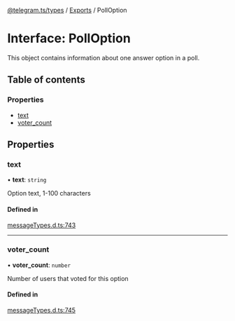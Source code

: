 [@telegram.ts/types](../README.md) / [Exports](../modules.md) / PollOption

# Interface: PollOption

This object contains information about one answer option in a poll.

## Table of contents

### Properties

- [text](PollOption.md#text)
- [voter\_count](PollOption.md#voter_count)

## Properties

### text

• **text**: `string`

Option text, 1-100 characters

#### Defined in

[messageTypes.d.ts:743](https://github.com/telegramsjs/types/blob/d08200f/src/messageTypes.d.ts#L743)

___

### voter\_count

• **voter\_count**: `number`

Number of users that voted for this option

#### Defined in

[messageTypes.d.ts:745](https://github.com/telegramsjs/types/blob/d08200f/src/messageTypes.d.ts#L745)
